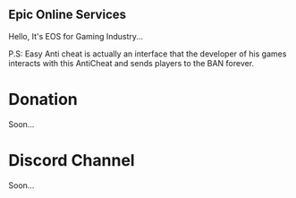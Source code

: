 ## Epic Online Services

Hello, It's EOS for Gaming Industry...

P.S: Easy Anti cheat is actually an interface that the developer of his games interacts with this AntiCheat and sends players to the BAN forever.

# Donation

Soon...

# Discord Channel

Soon...
